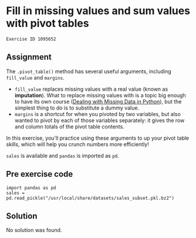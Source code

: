 
#  Fill in missing values and sum values with pivot tables

```
Exercise ID 1095652
```

##  Assignment 

The `.pivot_table()` method has several useful arguments, including `fill_value` and `margins`. 

- `fill_value` replaces missing values with a real value (known as **imputation**). What to replace missing values with is a topic big enough to have its own course ([Dealing with Missing Data in Python](https://www.datacamp.com/courses/dealing-with-missing-data-in-python)), but the simplest thing to do is to substitute a dummy value.
- `margins` is a shortcut for when you pivoted by two variables, but also wanted to pivot by each of those variables separately: it gives the row and column totals of the pivot table contents.

In this exercise, you'll practice using these arguments to up your pivot table skills, which will help you crunch numbers more efficiently!

`sales` is available and `pandas` is imported as `pd`.

##  Pre exercise code 

```
import pandas as pd
sales = pd.read_pickle("/usr/local/share/datasets/sales_subset.pkl.bz2")
```



##  Solution 

No solution was found.



